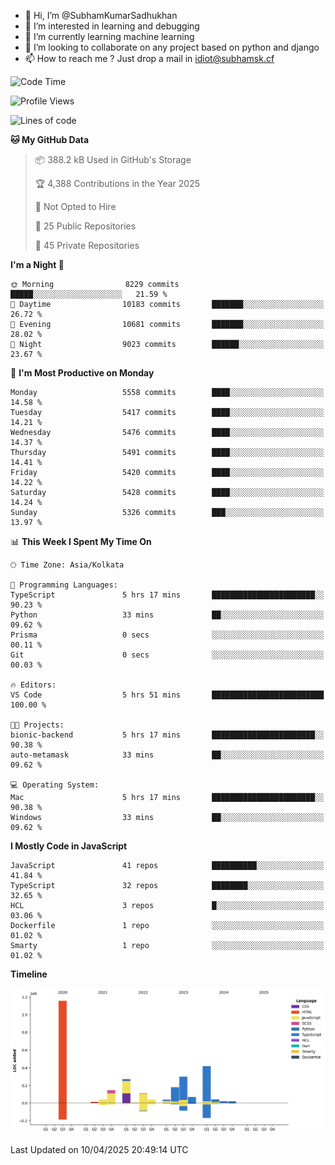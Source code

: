 - 👋 Hi, I’m @SubhamKumarSadhukhan
- 👀 I’m interested in learning and debugging
- 🌱 I’m currently learning machine learning
- 💞️ I’m looking to collaborate on any project based on python and django
- 📫 How to reach me ?
      Just drop a mail in idiot@subhamsk.cf

<!---
SubhamKumarSadhukhan/SubhamKumarSadhukhan is a ✨ special ✨ repository because its `README.md` (this file) appears on your GitHub profile.
You can click the Preview link to take a look at your changes.
--->


<!--START_SECTION:waka-->
![Code Time](http://img.shields.io/badge/Code%20Time-2%2C829%20hrs%2020%20mins-blue)

![Profile Views](http://img.shields.io/badge/Profile%20Views-0-blue)

![Lines of code](https://img.shields.io/badge/From%20Hello%20World%20I%27ve%20Written-2.8%20million%20lines%20of%20code-blue)

**🐱 My GitHub Data** 

> 📦 388.2 kB Used in GitHub's Storage 
 > 
> 🏆 4,388 Contributions in the Year 2025
 > 
> 🚫 Not Opted to Hire
 > 
> 📜 25 Public Repositories 
 > 
> 🔑 45 Private Repositories 
 > 
**I'm a Night 🦉** 

```text
🌞 Morning                8229 commits        █████░░░░░░░░░░░░░░░░░░░░   21.59 % 
🌆 Daytime                10183 commits       ███████░░░░░░░░░░░░░░░░░░   26.72 % 
🌃 Evening                10681 commits       ███████░░░░░░░░░░░░░░░░░░   28.02 % 
🌙 Night                  9023 commits        ██████░░░░░░░░░░░░░░░░░░░   23.67 % 
```
📅 **I'm Most Productive on Monday** 

```text
Monday                   5558 commits        ████░░░░░░░░░░░░░░░░░░░░░   14.58 % 
Tuesday                  5417 commits        ████░░░░░░░░░░░░░░░░░░░░░   14.21 % 
Wednesday                5476 commits        ████░░░░░░░░░░░░░░░░░░░░░   14.37 % 
Thursday                 5491 commits        ████░░░░░░░░░░░░░░░░░░░░░   14.41 % 
Friday                   5420 commits        ████░░░░░░░░░░░░░░░░░░░░░   14.22 % 
Saturday                 5428 commits        ████░░░░░░░░░░░░░░░░░░░░░   14.24 % 
Sunday                   5326 commits        ███░░░░░░░░░░░░░░░░░░░░░░   13.97 % 
```


📊 **This Week I Spent My Time On** 

```text
🕑︎ Time Zone: Asia/Kolkata

💬 Programming Languages: 
TypeScript               5 hrs 17 mins       ███████████████████████░░   90.23 % 
Python                   33 mins             ██░░░░░░░░░░░░░░░░░░░░░░░   09.62 % 
Prisma                   0 secs              ░░░░░░░░░░░░░░░░░░░░░░░░░   00.11 % 
Git                      0 secs              ░░░░░░░░░░░░░░░░░░░░░░░░░   00.03 % 

🔥 Editors: 
VS Code                  5 hrs 51 mins       █████████████████████████   100.00 % 

🐱‍💻 Projects: 
bionic-backend           5 hrs 17 mins       ███████████████████████░░   90.38 % 
auto-metamask            33 mins             ██░░░░░░░░░░░░░░░░░░░░░░░   09.62 % 

💻 Operating System: 
Mac                      5 hrs 17 mins       ███████████████████████░░   90.38 % 
Windows                  33 mins             ██░░░░░░░░░░░░░░░░░░░░░░░   09.62 % 
```

**I Mostly Code in JavaScript** 

```text
JavaScript               41 repos            ██████████░░░░░░░░░░░░░░░   41.84 % 
TypeScript               32 repos            ████████░░░░░░░░░░░░░░░░░   32.65 % 
HCL                      3 repos             █░░░░░░░░░░░░░░░░░░░░░░░░   03.06 % 
Dockerfile               1 repo              ░░░░░░░░░░░░░░░░░░░░░░░░░   01.02 % 
Smarty                   1 repo              ░░░░░░░░░░░░░░░░░░░░░░░░░   01.02 % 
```



**Timeline**

![Lines of Code chart](https://raw.githubusercontent.com/SubhamKumarSadhukhan/SubhamKumarSadhukhan/main/assets/bar_graph.png)


 Last Updated on 10/04/2025 20:49:14 UTC
<!--END_SECTION:waka-->
